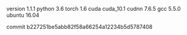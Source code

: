 version 1.1.1
python 3.6
torch 1.6
cuda cuda_10.1
cudnn 7.6.5
gcc 5.5.0
ubuntu 16.04

commit b227251be5abb82f58a66254a12234b5d5787408